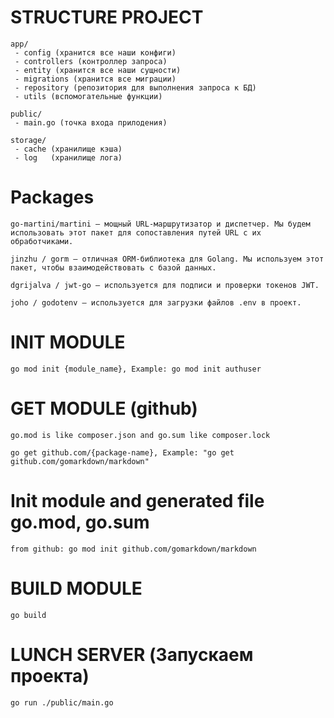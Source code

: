 # STRUCTURE PROJECT

```
app/
 - config (хранится все наши конфиги)
 - controllers (контроллер запроса)
 - entity (хранится все наши сущности)
 - migrations (хранится все миграции)
 - repository (репозитория для выполнения запроса к БД)
 - utils (вспомогательные функции)

public/
 - main.go (точка входа прилодения)

storage/
 - cache (хранилище кэша)
 - log   (хранилище лога)

```

# Packages
``go-martini/martini — мощный URL-маршрутизатор и диспетчер. Мы будем использовать этот пакет для сопоставления путей URL с их обработчиками.``

``jinzhu / gorm — отличная ORM-библиотека для Golang. Мы используем этот пакет, чтобы взаимодействовать с базой данных.``

``dgrijalva / jwt-go — используется для подписи и проверки токенов JWT.``

``joho / godotenv — используется для загрузки файлов .env в проект.``


# INIT MODULE
``go mod init {module_name}, Example: go mod init authuser``

# GET MODULE (github) 
``go.mod is like composer.json and go.sum like composer.lock``

``go get github.com/{package-name}, Example: "go get github.com/gomarkdown/markdown"`` 


# Init module and generated file go.mod, go.sum
``from github: go mod init github.com/gomarkdown/markdown``


# BUILD MODULE
``go build``


# LUNCH SERVER (Запускаем проекта)
``go run ./public/main.go``
